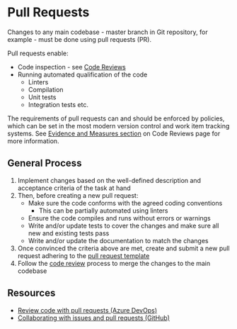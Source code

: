 # Pull Requests

Changes to any main codebase - master branch in Git repository, for example - must be done using pull requests (PR).

Pull requests enable:
* Code inspection - see [Code Reviews](./README.md)
* Running automated qualification of the code
    * Linters
    * Compilation
    * Unit tests
    * Integration tests etc.

The requirements of pull requests can and should be enforced by policies, which can be set in the most modern version control and work item tracking systems. See [Evidence and Measures section](./README.md#evidence-and-measures) on Code Reviews page for more information.

## General Process

1. Implement changes based on the well-defined description and acceptance criteria of the task at hand
1. Then, before creating a new pull request:
    * Make sure the code conforms with the agreed coding conventions
        * This can be partially automated using linters
    * Ensure the code compiles and runs without errors or warnings
    * Write and/or update tests to cover the changes and make sure all new and existing tests pass
    * Write and/or update the documentation to match the changes
1. Once convinced the criteria above are met, create and submit a new pull request adhering to the [pull request template](./pull-request-template.md)
1. Follow the [code review](./README.md) process to merge the changes to the main codebase

## Resources

* [Review code with pull requests (Azure DevOps)](https://docs.microsoft.com/en-us/azure/devops/repos/git/pull-requests?view=azure-devops)
* [Collaborating with issues and pull requests (GitHub)](https://help.github.com/en/github/collaborating-with-issues-and-pull-requests)

